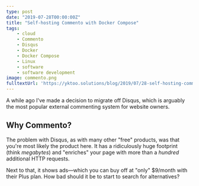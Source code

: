 ```yaml
---
type: post
date: "2019-07-28T00:00:00Z"
title: "Self-hosting Commento with Docker Compose"
tags:
    - cloud
    - Commento
    - Disqus
    - Docker
    - Docker Compose
    - Linux
    - software
    - software development
image: commento.png
fulltextUrl: 'https://yktoo.solutions/blog/2019/07/28-self-hosting-commento-with-docker-compose/'
---
```


A while ago I've made a decision to migrate off Disqus, which is arguably the most popular external commenting system for website owners.

## Why Commento?

The problem with Disqus, as with many other "free" products, was that you're most likely the product here. It has a ridiculously huge footprint (think *megabytes*) and "enriches" your page with more than a *hundred* additional HTTP requests.

Next to that, it shows ads—which you can buy off at "only" $9/month with their Plus plan. How bad should it be to start to search for alternatives?
